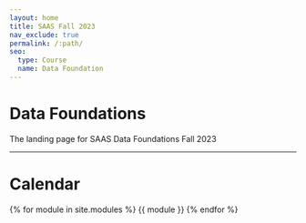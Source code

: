 ```yaml
---
layout: home
title: SAAS Fall 2023
nav_exclude: true
permalink: /:path/
seo:
  type: Course
  name: Data Foundation
---
```



# Data Foundations


The landing page for SAAS Data Foundations Fall 2023


<!-- - [announcements](announcements.md),
- a [course calendar](calendar.md),
- a [staff](staff.md) page,
- and a weekly [schedule](schedule.md). -->


<!-- 
---
layout: page
title: Calendar
description: Listing of course modules and topics. -->
---

# Calendar

{% for module in site.modules %}
{{ module }}
{% endfor %}